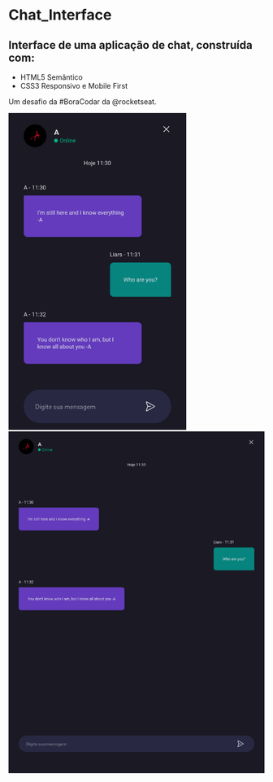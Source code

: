 # Chat_Interface

## Interface de uma aplicação de chat, construída com:
* HTML5 Semântico
* CSS3 Responsivo e Mobile First

Um desafio da #BoraCodar da @rocketseat.

<img src="/screens/mobile.png" alt="mobile screen" width="350"/>
<img src="/screens/tablet-descktop.png" alt="tablet/desktop screen" width="650"/>
